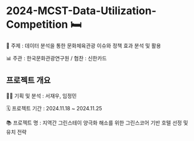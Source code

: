 # 2024-MCST-Data-Utilization-Competition 🛏️

🥇 주제 : 데이터 분석을 통한 문화체육관광 이슈와 정책 효과 분석 및 활용

📊 주관 : 한국문화관광연구원 / 협찬 : 신한카드

## 프로젝트 개요

👩‍💻 기획 및 분석 : 서재우, 임정민

🗓 프로젝트 기간 : 2024.11.18 ~ 2024.11.25

📚 프로젝트 명 : 지역간 그린스테이 양극화 해소를 위한 그린스코어 기반 호텔 선정 및 유치 전략
